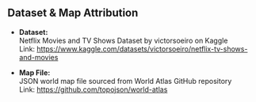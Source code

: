 ## Dataset & Map Attribution  

- **Dataset:**  
  Netflix Movies and TV Shows Dataset by victorsoeiro on Kaggle  
  Link: https://www.kaggle.com/datasets/victorsoeiro/netflix-tv-shows-and-movies  

- **Map File:**  
  JSON world map file sourced from World Atlas GitHub repository  
  Link: https://github.com/topojson/world-atlas
